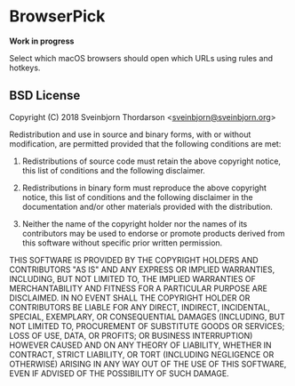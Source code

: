 # BrowserPick

<!--<img src="icon.png" width="128" height="128" align="right" style="float: right; margin-left: 30px;">-->

**Work in progress**

Select which macOS browsers should open which URLs using rules and hotkeys. 

<!--
## Downloads


*  **[⇩ Download BrowserPick 1.0](https://sveinbjorn.org/files/software/browserpick.zip)** (~0.5 MB, Intel 64-bit, 10.8 or later)
-->

<!--## Screenshots

<img src="screenshots/katsearch_screenshot1.jpg" align="center">

<img src="screenshots/katsearch_screenshot2.jpg" align="center">-->

## BSD License 

Copyright (C) 2018 Sveinbjorn Thordarson &lt;<a href="mailto:">sveinbjorn@sveinbjorn.org</a>&gt;

Redistribution and use in source and binary forms, with or without modification,
are permitted provided that the following conditions are met:

1. Redistributions of source code must retain the above copyright notice, this
list of conditions and the following disclaimer.

2. Redistributions in binary form must reproduce the above copyright notice, this
list of conditions and the following disclaimer in the documentation and/or other
materials provided with the distribution.

3. Neither the name of the copyright holder nor the names of its contributors may
be used to endorse or promote products derived from this software without specific
prior written permission.

THIS SOFTWARE IS PROVIDED BY THE COPYRIGHT HOLDERS AND CONTRIBUTORS "AS IS" AND
ANY EXPRESS OR IMPLIED WARRANTIES, INCLUDING, BUT NOT LIMITED TO, THE IMPLIED
WARRANTIES OF MERCHANTABILITY AND FITNESS FOR A PARTICULAR PURPOSE ARE DISCLAIMED.
IN NO EVENT SHALL THE COPYRIGHT HOLDER OR CONTRIBUTORS BE LIABLE FOR ANY DIRECT,
INDIRECT, INCIDENTAL, SPECIAL, EXEMPLARY, OR CONSEQUENTIAL DAMAGES (INCLUDING, BUT
NOT LIMITED TO, PROCUREMENT OF SUBSTITUTE GOODS OR SERVICES; LOSS OF USE, DATA, OR
PROFITS; OR BUSINESS INTERRUPTION) HOWEVER CAUSED AND ON ANY THEORY OF LIABILITY,
WHETHER IN CONTRACT, STRICT LIABILITY, OR TORT (INCLUDING NEGLIGENCE OR OTHERWISE)
ARISING IN ANY WAY OUT OF THE USE OF THIS SOFTWARE, EVEN IF ADVISED OF THE
POSSIBILITY OF SUCH DAMAGE.
